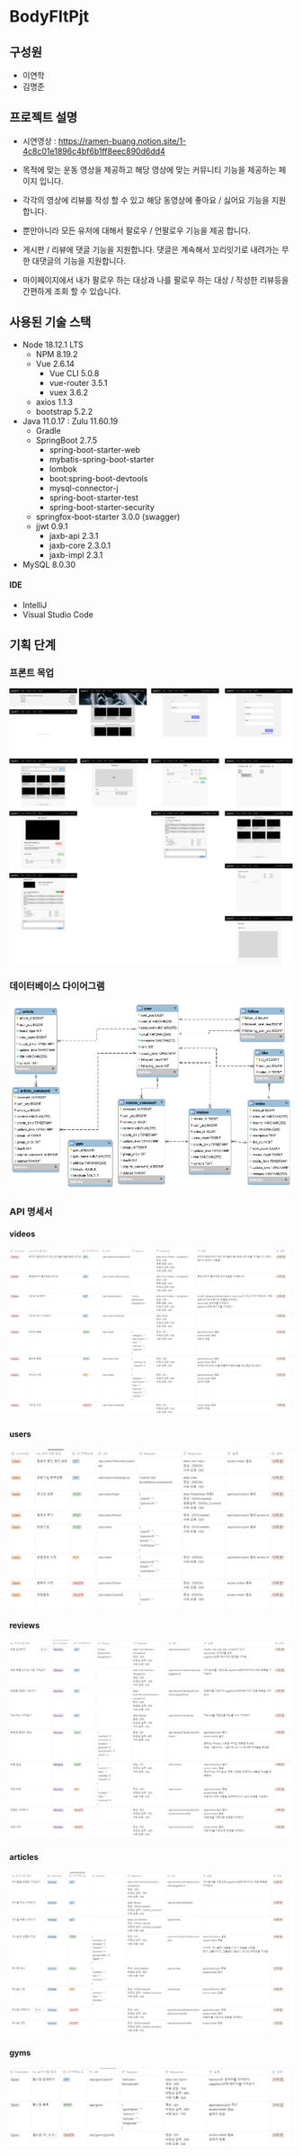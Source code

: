# BodyFItPjt

## 구성원

- 이연학
- 김명준

## 프로젝트 설명

- 시연영상 : https://ramen-buang.notion.site/1-4c8c01e1896c4bf6b1ff8eec890d6dd4

- 목적에 맞는 운동 영상을 제공하고 해당 영상에 맞는 커뮤니티 기능을 제공하는 페이지 입니다.
- 각각의 영상에 리뷰를 작성 할 수 있고 해당 동영상에 좋아요 / 싫어요 기능을 지원합니다.
- 뿐만아니라 모든 유저에 대해서 팔로우 / 언팔로우 기능을 제공 합니다.
- 게시판 / 리뷰에 댓글 기능을 지원합니다. 댓글은 계속해서 꼬리잇기로 내려가는 무한 대댓글의 기능을 지원합니다.
- 마이페이지에서 내가 팔로우 하는 대상과 나를 팔로우 하는 대상 / 작성한 리뷰등을 간편하게 조회 할 수 있습니다.

## 사용된 기술 스택

- Node 18.12.1 LTS
  - NPM 8.19.2
  - Vue 2.6.14
    - Vue CLI 5.0.8
    - vue-router 3.5.1
    - vuex 3.6.2
  - axios 1.1.3
  - bootstrap 5.2.2
- Java 11.0.17 : Zulu 11.60.19
  - Gradle
  - SpringBoot 2.7.5
    - spring-boot-starter-web
    - mybatis-spring-boot-starter
    - lombok
    - boot:spring-boot-devtools
    - mysql-connector-j
    - spring-boot-starter-test
    - spring-boot-starter-security
  - springfox-boot-starter 3.0.0 (swagger)
  - jjwt 0.9.1
    - jaxb-api 2.3.1
    - jaxb-core 2.3.0.1
    - jaxb-impl 2.3.1
- MySQL 8.0.30

#### IDE

- IntelliJ
- Visual Studio Code

## 기획 단계

### 프론트 목업

![mockup](./Img/mockup.png)

### 데이터베이스 다이어그램

![db](./Img/fitnessdb_EER.png)

### API 명세서

#### videos

![videos](./Img/videos.png)

#### users

![users](./Img/users.png)

#### reviews

![reviews](./Img/reviews.png)

#### articles

![articles](./Img/articles.png)

#### gyms

![gyms](./Img/gyms.png)
